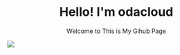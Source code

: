 <h1 align="center">Hello! I'm odacloud</h1>
<p align="center">Welcome to This is My Gihub Page</p>


<p>
  <a href="https://www.instagram.com/onda_0809/" target="_blank"><img src="https://img.shields.io/badge/E75480?style=?style=plastic&logo=E4405F&logoColor=white"/></a>
</p>
